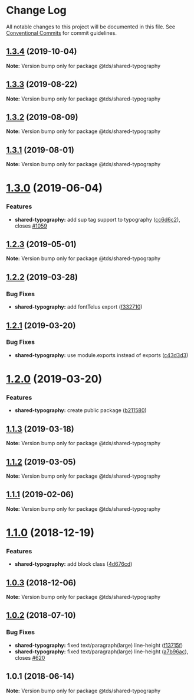 # Change Log

All notable changes to this project will be documented in this file.
See [Conventional Commits](https://conventionalcommits.org) for commit guidelines.

## [1.3.4](https://github.com/telusdigital/tds-core/compare/@tds/shared-typography@1.3.3...@tds/shared-typography@1.3.4) (2019-10-04)

**Note:** Version bump only for package @tds/shared-typography





## [1.3.3](https://github.com/telusdigital/tds-core/compare/@tds/shared-typography@1.3.2...@tds/shared-typography@1.3.3) (2019-08-22)

**Note:** Version bump only for package @tds/shared-typography





## [1.3.2](https://github.com/telusdigital/tds-core/compare/@tds/shared-typography@1.3.1...@tds/shared-typography@1.3.2) (2019-08-09)

**Note:** Version bump only for package @tds/shared-typography





## [1.3.1](https://github.com/telusdigital/tds-core/compare/@tds/shared-typography@1.3.0...@tds/shared-typography@1.3.1) (2019-08-01)

**Note:** Version bump only for package @tds/shared-typography





# [1.3.0](https://github.com/telusdigital/tds-core/compare/@tds/shared-typography@1.2.3...@tds/shared-typography@1.3.0) (2019-06-04)

### Features

- **shared-typography:** add sup tag support to typography ([cc6d6c2](https://github.com/telusdigital/tds-core/commit/cc6d6c2)), closes [#1059](https://github.com/telusdigital/tds-core/issues/1059)

## [1.2.3](https://github.com/telusdigital/tds-core/compare/@tds/shared-typography@1.2.2...@tds/shared-typography@1.2.3) (2019-05-01)

**Note:** Version bump only for package @tds/shared-typography

## [1.2.2](https://github.com/telusdigital/tds-core/compare/@tds/shared-typography@1.2.1...@tds/shared-typography@1.2.2) (2019-03-28)

### Bug Fixes

- **shared-typography:** add fontTelus export ([f332710](https://github.com/telusdigital/tds-core/commit/f332710))

## [1.2.1](https://github.com/telusdigital/tds-core/compare/@tds/shared-typography@1.2.0...@tds/shared-typography@1.2.1) (2019-03-20)

### Bug Fixes

- **shared-typography:** use module.exports instead of exports ([c43d3d3](https://github.com/telusdigital/tds-core/commit/c43d3d3))

# [1.2.0](https://github.com/telusdigital/tds-core/compare/@tds/shared-typography@1.1.3...@tds/shared-typography@1.2.0) (2019-03-20)

### Features

- **shared-typography:** create public package ([b211580](https://github.com/telusdigital/tds-core/commit/b211580))

## [1.1.3](https://github.com/telus/tds-core/compare/@tds/shared-typography@1.1.2...@tds/shared-typography@1.1.3) (2019-03-18)

**Note:** Version bump only for package @tds/shared-typography

## [1.1.2](https://github.com/telus/tds-core/compare/@tds/shared-typography@1.1.1...@tds/shared-typography@1.1.2) (2019-03-05)

**Note:** Version bump only for package @tds/shared-typography

## [1.1.1](https://github.com/telus/tds-core/compare/@tds/shared-typography@1.1.0...@tds/shared-typography@1.1.1) (2019-02-06)

**Note:** Version bump only for package @tds/shared-typography

<a name="1.1.0"></a>

# [1.1.0](https://github.com/telus/tds-core/compare/@tds/shared-typography@1.0.3...@tds/shared-typography@1.1.0) (2018-12-19)

### Features

- **shared-typography:** add block class ([4d676cd](https://github.com/telus/tds-core/commit/4d676cd))

<a name="1.0.3"></a>

## [1.0.3](https://github.com/telus/tds-core/compare/@tds/shared-typography@1.0.2...@tds/shared-typography@1.0.3) (2018-12-06)

**Note:** Version bump only for package @tds/shared-typography

<a name="1.0.2"></a>

## [1.0.2](https://github.com/telus/tds-core/compare/@tds/shared-typography@1.0.1...@tds/shared-typography@1.0.2) (2018-07-10)

### Bug Fixes

- **shared-typography:** fixed text/paragraph(large) line-height ([f13715f](https://github.com/telus/tds-core/commit/f13715f))
- **shared-typography:** fixed text/paragraph(large) line-height ([a7b96ac](https://github.com/telus/tds-core/commit/a7b96ac)), closes [#620](https://github.com/telus/tds-core/issues/620)

<a name="1.0.1"></a>

## 1.0.1 (2018-06-14)

**Note:** Version bump only for package @tds/shared-typography

